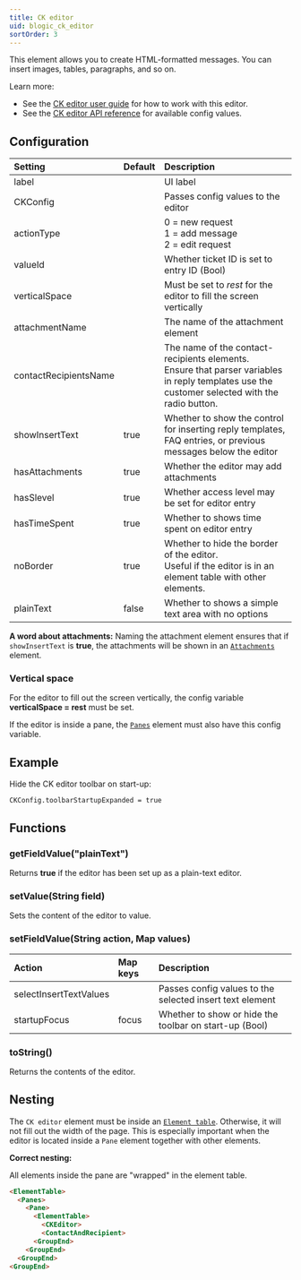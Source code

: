 ```yaml
---
title: CK editor
uid: blogic_ck_editor
sortOrder: 3
---
```


This element allows you to create HTML-formatted messages. You can insert images, tables, paragraphs, and so on.

Learn more:

* See the [CK editor user guide](http://docs.cksource.com/CKEditor_3.x/Users_Guide) for how to work with this editor.
* See the [CK editor API reference](http://docs.cksource.com/ckeditor_api/symbols/CKEDITOR.config.html) for available config values.

## Configuration

| Setting               | Default | Description                                                        |
|:----------------------|:--------|:-------------------------------------------------------------------|
| label                 |         | UI label                                                           |
| CKConfig              |         | Passes config values to the editor                                 |
| actionType            |         | 0 = new request<br/>1 = add message<br/> 2 = edit request          |
| valueId               |         | Whether ticket ID is set to entry ID (Bool)                        |
| verticalSpace         |         | Must be set to *rest* for the editor to fill the screen vertically |
| attachmentName        |         | The name of the attachment element                                 |
| contactRecipientsName |         | The name of the contact-recipients elements.<br/>Ensure that parser variables in reply templates use the customer selected with the radio button. |
| showInsertText        | true    | Whether to show the control for inserting reply templates, FAQ entries, or previous messages below the editor |
| hasAttachments        | true    | Whether the editor may add attachments                             |
| hasSlevel             | true    | Whether access level may be set for editor entry                   |
| hasTimeSpent          | true    | Whether to shows time spent on editor entry                        |
| noBorder              | true    | Whether to hide the border of the editor.<br />Useful if the editor is in an element table with other elements. |
| plainText             | false   | Whether to shows a simple text area with no options                |

**A word about attachments:**
Naming the attachment element ensures that if `showInsertText` is **true**, the attachments will be shown in an [`Attachments`](./attachment.md) element.

### Vertical space

For the editor to fill out the screen vertically, the config variable **verticalSpace = rest** must be set.

If the editor is inside a pane, the [`Panes`](./panes.md) element must also have this config variable.

## Example

Hide the CK editor toolbar on start-up:

```crmscript
CKConfig.toolbarStartupExpanded = true
```

## Functions

### getFieldValue("plainText")

Returns **true** if the editor has been set up as a plain-text editor.

### setValue(String field)

Sets the content of the editor to value.

### setFieldValue(String action, Map values)

| Action                 | Map keys | Description                                              |
|:-----------------------|:---------|:---------------------------------------------------------|
| selectInsertTextValues |          | Passes config values to the selected insert text element |
| startupFocus           | focus    | Whether to show or hide the toolbar on start-up (Bool)   |

### toString()

Returns the contents of the editor.

## Nesting

The `CK editor` element must be inside an [`Element table`](./element-table.md). Otherwise, it will not fill out the width of the page.
This is especially important when the editor is located inside a `Pane` element together with other elements.

**Correct nesting:**

All elements inside the pane are "wrapped" in the element table.

```html
<ElementTable>
  <Panes>
    <Pane>
      <ElementTable>
        <CKEditor>
        <ContactAndRecipient>
      <GroupEnd>
    <GroupEnd>
  <GroupEnd>
<GroupEnd>
```
